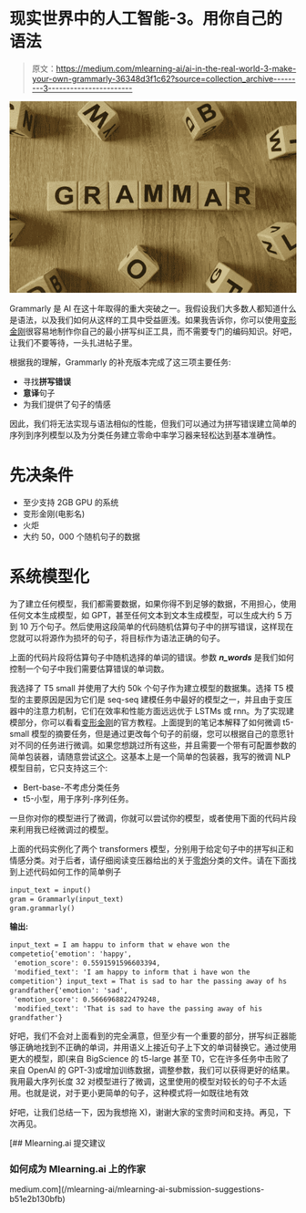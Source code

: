 # 现实世界中的人工智能-3。用你自己的语法

> 原文：<https://medium.com/mlearning-ai/ai-in-the-real-world-3-make-your-own-grammarly-36348d3f1c62?source=collection_archive---------3----------------------->

![](img/eff7c603a9d7c7c9bb09df7793544b98.png)

Grammarly 是 AI 在这十年取得的重大突破之一。我假设我们大多数人都知道什么是语法，以及我们如何从这样的工具中受益匪浅。如果我告诉你，你可以使用[变形金刚](https://huggingface.co/docs/transformers/index)很容易地制作你自己的最小拼写纠正工具，而不需要专门的编码知识。好吧，让我们不要等待，一头扎进帖子里。

根据我的理解，Grammarly 的补充版本完成了这三项主要任务:

*   寻找**拼写错误**
*   **意译**句子
*   为我们提供了句子的情感

因此，我们将无法实现与语法相似的性能，但我们可以通过为拼写错误建立简单的序列到序列模型以及为分类任务建立零命中率学习器来轻松达到基本准确性。

# 先决条件

*   至少支持 2GB GPU 的系统
*   变形金刚(电影名)
*   火炬
*   大约 50，000 个随机句子的数据

# 系统模型化

为了建立任何模型，我们都需要数据，如果你得不到足够的数据，不用担心，使用任何文本生成模型，如 GPT，甚至任何文本到文本生成模型，可以生成大约 5 万到 10 万个句子。然后使用这段简单的代码随机估算句子中的拼写错误，这样现在您就可以将源作为损坏的句子，将目标作为语法正确的句子。

上面的代码片段将估算句子中随机选择的单词的错误。参数 ***n_words*** 是我们如何控制一个句子中我们需要估算错误的单词数。

我选择了 T5 small 并使用了大约 50k 个句子作为建立模型的数据集。选择 T5 模型的主要原因是因为它们是 seq-seq 建模任务中最好的模型之一，并且由于变压器中的注意力机制，它们在效率和性能方面远远优于 LSTMs 或 rnn。为了实现建模部分，你可以看看[变形金刚](https://github.com/huggingface/notebooks/blob/master/examples/summarization.ipynb)的官方教程。上面提到的笔记本解释了如何微调 t5-small 模型的摘要任务，但是通过更改每个句子的前缀，您可以根据自己的意愿针对不同的任务进行微调。如果您想跳过所有这些，并且需要一个带有可配置参数的简单包装器，请随意尝试[这个](https://www.kaggle.com/vishnunkumar/neuspell)。这基本上是一个简单的包装器，我写的微调 NLP 模型目前，它只支持这三个:

*   Bert-base-不考虑分类任务
*   t5-小型，用于序列-序列任务。

一旦你对你的模型进行了微调，你就可以尝试你的模型，或者使用下面的代码片段来利用我已经微调过的模型。

上面的代码实例化了两个 transformers 模型，分别用于给定句子中的拼写纠正和情感分类。对于后者，请仔细阅读变压器给出的关于[零炮](https://huggingface.co/docs/transformers/v4.14.1/en/main_classes/pipelines#transformers.ZeroShotClassificationPipeline)分类的文件。请在下面找到上述代码如何工作的简单例子

```
input_text = input()
gram = Grammarly(input_text)
gram.grammarly()
```

**输出:**

```
input_text = I am happu to inform that w ehave won the competetio{'emotion': 'happy',
 'emotion_score': 0.5591591596603394,
 'modified_text': 'I am happy to inform that i have won the competition'} input_text = That is sad to har the passing away of hs grandfather{'emotion': 'sad',
 'emotion_score': 0.5666968822479248,
 'modified_text': 'That is sad to have the passing away of his grandfather'}
```

好吧，我们不会对上面看到的完全满意，但至少有一个重要的部分，拼写纠正器能够正确地找到不正确的单词，并用语义上接近句子上下文的单词替换它。通过使用更大的模型，即(来自 BigScience 的 t5-large 甚至 T0，它在许多任务中击败了来自 OpenAI 的 GPT-3)或增加训练数据，调整参数，我们可以获得更好的结果。我用最大序列长度 32 对模型进行了微调，这里使用的模型对较长的句子不太适用。也就是说，对于更小更简单的句子，这种模式将一如既往地有效

好吧，让我们总结一下，因为我想拖 X)，谢谢大家的宝贵时间和支持。再见，下次再见。

[](/mlearning-ai/mlearning-ai-submission-suggestions-b51e2b130bfb) [## Mlearning.ai 提交建议

### 如何成为 Mlearning.ai 上的作家

medium.com](/mlearning-ai/mlearning-ai-submission-suggestions-b51e2b130bfb)